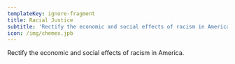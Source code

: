 ```yaml
---
templateKey: ignore-fragment
title: Racial Justice
subtitle: 'Rectify the economic and social effects of racism in America.'
icon: /img/chemex.jpb
---
```


Rectify the economic and social effects of racism in America.
